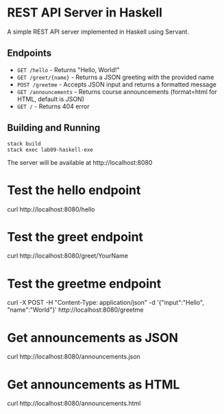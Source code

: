 # REST API Server in Haskell

A simple REST API server implemented in Haskell using Servant.

## Endpoints

- `GET /hello` - Returns "Hello, World!"
- `GET /greet/{name}` - Returns a JSON greeting with the provided name
- `POST /greetme` - Accepts JSON input and returns a formatted message
- `GET /announcements` - Returns course announcements (format=html for HTML, default is JSON)
- `GET /` - Returns 404 error

## Building and Running

```
stack build
stack exec lab09-haskell-exe
```

The server will be available at http://localhost:8080

# Test the hello endpoint
curl http://localhost:8080/hello

# Test the greet endpoint
curl http://localhost:8080/greet/YourName

# Test the greetme endpoint
curl -X POST -H "Content-Type: application/json" -d '{"input":"Hello", "name":"World"}' http://localhost:8080/greetme

# Get announcements as JSON
curl http://localhost:8080/announcements.json

# Get announcements as HTML
curl http://localhost:8080/announcements.html